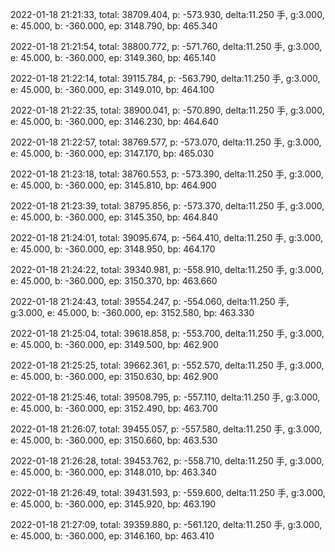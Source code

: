 2022-01-18 21:21:33, total: 38709.404, p: -573.930, delta:11.250 手, g:3.000, e: 45.000, b: -360.000, ep: 3148.790, bp: 465.340

2022-01-18 21:21:54, total: 38800.772, p: -571.760, delta:11.250 手, g:3.000, e: 45.000, b: -360.000, ep: 3149.360, bp: 465.140

2022-01-18 21:22:14, total: 39115.784, p: -563.790, delta:11.250 手, g:3.000, e: 45.000, b: -360.000, ep: 3149.010, bp: 464.100

2022-01-18 21:22:35, total: 38900.041, p: -570.890, delta:11.250 手, g:3.000, e: 45.000, b: -360.000, ep: 3146.230, bp: 464.640

2022-01-18 21:22:57, total: 38769.577, p: -573.070, delta:11.250 手, g:3.000, e: 45.000, b: -360.000, ep: 3147.170, bp: 465.030

2022-01-18 21:23:18, total: 38760.553, p: -573.390, delta:11.250 手, g:3.000, e: 45.000, b: -360.000, ep: 3145.810, bp: 464.900

2022-01-18 21:23:39, total: 38795.856, p: -573.370, delta:11.250 手, g:3.000, e: 45.000, b: -360.000, ep: 3145.350, bp: 464.840

2022-01-18 21:24:01, total: 39095.674, p: -564.410, delta:11.250 手, g:3.000, e: 45.000, b: -360.000, ep: 3148.950, bp: 464.170

2022-01-18 21:24:22, total: 39340.981, p: -558.910, delta:11.250 手, g:3.000, e: 45.000, b: -360.000, ep: 3150.370, bp: 463.660

2022-01-18 21:24:43, total: 39554.247, p: -554.060, delta:11.250 手, g:3.000, e: 45.000, b: -360.000, ep: 3152.580, bp: 463.330

2022-01-18 21:25:04, total: 39618.858, p: -553.700, delta:11.250 手, g:3.000, e: 45.000, b: -360.000, ep: 3149.500, bp: 462.900

2022-01-18 21:25:25, total: 39662.361, p: -552.570, delta:11.250 手, g:3.000, e: 45.000, b: -360.000, ep: 3150.630, bp: 462.900

2022-01-18 21:25:46, total: 39508.795, p: -557.110, delta:11.250 手, g:3.000, e: 45.000, b: -360.000, ep: 3152.490, bp: 463.700

2022-01-18 21:26:07, total: 39455.057, p: -557.580, delta:11.250 手, g:3.000, e: 45.000, b: -360.000, ep: 3150.660, bp: 463.530

2022-01-18 21:26:28, total: 39453.762, p: -558.710, delta:11.250 手, g:3.000, e: 45.000, b: -360.000, ep: 3148.010, bp: 463.340

2022-01-18 21:26:49, total: 39431.593, p: -559.600, delta:11.250 手, g:3.000, e: 45.000, b: -360.000, ep: 3145.920, bp: 463.190

2022-01-18 21:27:09, total: 39359.880, p: -561.120, delta:11.250 手, g:3.000, e: 45.000, b: -360.000, ep: 3146.160, bp: 463.410